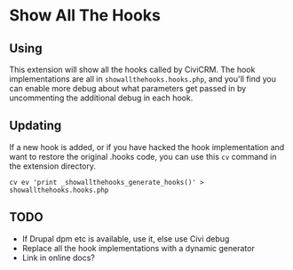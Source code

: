 # Show All The Hooks

## Using

This extension will show all the hooks called by CiviCRM. The hook implementations are all in `showallthehooks.hooks.php`, and you'll find you can enable more debug about what parameters get passed in by uncommenting the additional debug in each hook.

## Updating

If a new hook is added, or if you have hacked the hook implementation and want to restore the original .hooks code, you can use this `cv` command in the extension directory.

    cv ev 'print _showallthehooks_generate_hooks()' > showallthehooks.hooks.php

## TODO

* If Drupal dpm etc is available, use it, else use Civi debug
* Replace all the hook implementations with a dynamic generator
* Link in online docs?
